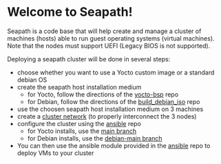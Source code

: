 # Welcome to Seapath!

Seapath is a code base that will help create and manage a cluster of machines (hosts) able to run guest operating systems (virtual machines).
Note that the nodes must support UEFI (Legacy BIOS is not supported).

Deploying a seapath cluster will be done in several steps:
- choose whether you want to use a Yocto custom image or a standard debian OS
- create the seapath host installation medium
	- for Yocto, follow the directions of the [yocto-bsp](https://github.com/seapath/yocto-bsp) repo
	- for Debian, follow the directions of the [build_debian_iso](https://github.com/seapath/build_debian_iso) repo
- use the choosen seapath  host installation medium on 3 machines
- create a [cluster network](cluster-network.md) (to properly interconnect the 3 nodes)
- configure the cluster using the [ansible](https://github.com/seapath/ansible) repo
	- for Yocto installs, use the [main branch](https://github.com/seapath/ansible/tree/main)
	- for Debian installs, use the [debian-main branch](https://github.com/seapath/ansible/tree/debian-main)
- You can then use the ansible module provided in the [ansible](https://github.com/seapath/ansible) repo to deploy VMs to your cluster
